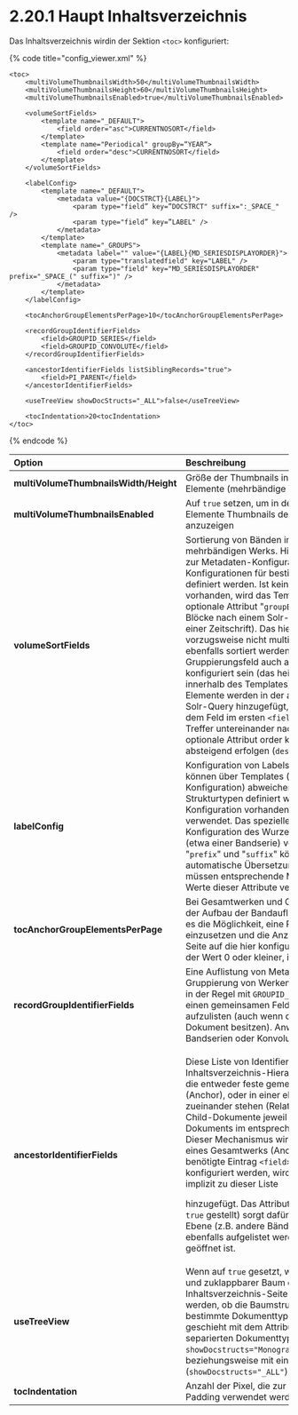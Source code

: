 # 2.20.1 Haupt Inhaltsverzeichnis

Das Inhaltsverzeichnis wirdin der Sektion `<toc>` konfiguriert:

{% code title="config\_viewer.xml" %}
```markup
<toc>
    <multiVolumeThumbnailsWidth>50</multiVolumeThumbnailsWidth>
    <multiVolumeThumbnailsHeight>60</multiVolumeThumbnailsHeight>
    <multiVolumeThumbnailsEnabled>true</multiVolumeThumbnailsEnabled>

    <volumeSortFields>
        <template name="_DEFAULT">
            <field order="asc">CURRENTNOSORT</field>
        </template>
        <template name="Periodical" groupBy=“YEAR“>
            <field order="desc">CURRENTNOSORT</field>
        </template>
    </volumeSortFields>

    <labelConfig>
        <template name="_DEFAULT">
            <metadata value="{DOCSTRCT}{LABEL}">
                <param type="field” key=”DOCSTRCT" suffix=":_SPACE_" />
                <param type="field” key=”LABEL" />
            </metadata>
        </template>
        <template name="_GROUPS">
            <metadata label="" value="{LABEL}{MD_SERIESDISPLAYORDER}">
                <param type="translatedfield" key="LABEL" />
                <param type="field" key="MD_SERIESDISPLAYORDER" prefix="_SPACE_(" suffix=")" />
            </metadata>
        </template>
    </labelConfig>

    <tocAnchorGroupElementsPerPage>10</tocAnchorGroupElementsPerPage>

    <recordGroupIdentifierFields>
        <field>GROUPID_SERIES</field>
        <field>GROUPID_CONVOLUTE</field>
    </recordGroupIdentifierFields>

    <ancestorIdentifierFields listSiblingRecords="true">
        <field>PI_PARENT</field>
    </ancestorIdentifierFields>

    <useTreeView showDocStructs="_ALL">false</useTreeView>
    
    <tocIndentation>20<tocIndentation>
</toc>
```
{% endcode %}

<table>
  <thead>
    <tr>
      <th style="text-align:left"><b>Option</b>
      </th>
      <th style="text-align:left">Beschreibung</th>
    </tr>
  </thead>
  <tbody>
    <tr>
      <td style="text-align:left"><b>multiVolumeThumbnailsWidth/Height</b>
      </td>
      <td style="text-align:left">Gr&#xF6;&#xDF;e der Thumbnails in der Inhaltsansicht f&#xFC;r Anchor-Elemente
        (mehrb&#xE4;ndige Werke und Zeitschriften)</td>
    </tr>
    <tr>
      <td style="text-align:left"><b>multiVolumeThumbnailsEnabled</b>
      </td>
      <td style="text-align:left">Auf <code>true</code> setzen, um in der Inhaltsansicht f&#xFC;r Anchor-Elemente
        Thumbnails der untergeordneten Werke anzuzeigen</td>
    </tr>
    <tr>
      <td style="text-align:left"><b>volumeSortFields</b>
      </td>
      <td style="text-align:left">Sortierung von B&#xE4;nden im Inhaltsverzeichnis eines mehrb&#xE4;ndigen
        Werks. Hier k&#xF6;nnen &#xFC;ber Templates (analog zur Metadaten-Konfiguration)
        abweichende Konfigurationen f&#xFC;r bestimmte Anchor-Strukturtypen definiert
        werden. Ist keine spezielle Konfiguration vorhanden, wird das Template <code>&quot;_DEFAULT&quot;</code> verwendet.
        Das optionale Attribut &quot;<code>groupBy</code>&quot; gruppiert die B&#xE4;nde
        in einzelne Bl&#xF6;cke nach einem Solr-Metadatenfeld (etwa Jahrg&#xE4;nge
        einer Zeitschrift). Das hier konfigurierte Feld sollte vorzugsweise nicht
        multivalued sein. Falls die Gruppen ebenfalls sortiert werden sollen, muss
        das konfigurierte Gruppierungsfeld auch als Sortierfeld f&#xFC;r diese
        Template konfiguriert sein (das hei&#xDF;t als Unterelement <code>&lt;field&gt;</code> innerhalb
        des Templates). Die definierten <code>&lt;field&gt;</code>-Elemente werden
        in der angegebenen Reihenfolge zur Solr-Query hinzugef&#xFC;gt, das hei&#xDF;t
        es wird prim&#xE4;r nach dem Feld im ersten <code>&lt;field&gt;</code>-Element
        sortiert, gleichwertige Treffer untereinander nach dem zweiten, etc. &#xDC;ber
        das optionale Attribut order kann die Sortierung auf Wunsch absteigend
        erfolgen (<code>desc</code>). Standardwert ist <code>asc</code>.</td>
    </tr>
    <tr>
      <td style="text-align:left"><b>labelConfig</b>
      </td>
      <td style="text-align:left">Konfiguration von Labels im Inhaltsverzeichnis. Hier k&#xF6;nnen &#xFC;ber
        Templates (analog zur Metadaten-Konfiguration) abweichende Konfigurationen
        f&#xFC;r bestimmte Strukturtypen definiert werden. Ist keine spezielle
        Konfiguration vorhanden, wird das Template <code>&quot;_DEFAULT&quot;</code> verwendet.
        Das spezielle Template &quot;<code>_GROUPS</code>&quot; wird f&#xFC;r die
        Konfiguration des Wurzelelements einer abstrakten Gruppe (etwa einer Bandserie)
        verwendet. Die optionalen Attribute &quot;<code>prefix</code>&quot; und
        &quot;<code>suffix</code>&quot; k&#xF6;nnen hier zus&#xE4;tzlich durch
        die automatische &#xDC;bersetzung behandelt werden. Hierf&#xFC;r m&#xFC;ssen
        entsprechende Message Keys definiert und als Werte dieser Attribute verwendet
        werden.</td>
    </tr>
    <tr>
      <td style="text-align:left"><b>tocAnchorGroupElementsPerPage</b>
      </td>
      <td style="text-align:left">Bei Gesamtwerken und Gruppen mit vielen B&#xE4;nden kann der Aufbau der
        Bandauflistung sehr lange dauern. Hier gibt es die M&#xF6;glichkeit, eine
        Paginierung der Bandauflistung einzusetzen und die Anzahl der angezeigten
        B&#xE4;nde pro Seite auf die hier konfigurierte Zahl zu beschr&#xE4;nkten.
        Ist der Wert 0 oder kleiner, ist die Paginierung abgeschaltet.</td>
    </tr>
    <tr>
      <td style="text-align:left"><b>recordGroupIdentifierFields</b>
      </td>
      <td style="text-align:left">Eine Auflistung von Metadatenfeldern, die zur logischen Gruppierung von
        Werken verwendet werden. Diese fangen in der Regel mit <code>GROUPID_</code> an
        und dienen dazu, Werke, die einen gemeinsamen Feldwert besitzen, als Gruppe
        aufzulisten (auch wenn diese kein gemeinsames Anchor-Dokument besitzen).
        Anwendungsbeispiele sind etwa Bandserien oder Konvolute.</td>
    </tr>
    <tr>
      <td style="text-align:left"><b>ancestorIdentifierFields</b>
      </td>
      <td style="text-align:left">
        <p>Diese Liste von Identifier-Feldern dient dazu, Inhaltsverzeichnis-Hierarchien
          aus Werken zu erstellen, die entweder feste gemeinsame &#xFC;bergeordnete
          Struktur (Anchor), oder in einer eher losen Eltern-Kind Beziehung zueinander
          stehen (Related Item). Dabei besitzen die Child-Dokumente jeweil den Identifier
          des Parent-Dokuments im entsprechenden Metadatenfeld. Hinweis: Dieser Mechanismus
          wird auch verwendet, um B&#xE4;nde eines Gesamtwerks (Anchors) aufzulisten.
          Der hierf&#xFC;r ben&#xF6;tigte Eintrag <code>&lt;field&gt;PI_PARENT&lt;/field&gt;</code> kann
          konfiguriert werden, wird aber bei Nichtvorhandensein implizit zu dieser
          Liste</p>
        <p>hinzugef&#xFC;gt. Das Attribut <code>listSiblingRecords</code> (wenn auf <code>true</code> gestellt)
          sorgt daf&#xFC;r, dass andere Werke auf gleicher Ebene (z.B. andere B&#xE4;nde
          desselben Gesamtwerks) ebenfalls aufgelistet werden, wenn gerade ein Band
          ge&#xF6;ffnet ist.</p>
      </td>
    </tr>
    <tr>
      <td style="text-align:left"><b>useTreeView</b>
      </td>
      <td style="text-align:left">Wenn auf <code>true</code> gesetzt, wird das Inhaltsverzeichnis als auf-
        und zuklappbarer Baum dargestellt. F&#xFC;r die Inhaltsverzeichnis-Seite
        kann zus&#xE4;tzlich konfiguriert werden, ob die Baumstruktur f&#xFC;r
        alle oder nur f&#xFC;r bestimmte Dokumenttypen aktiviert werden soll. Die
        geschieht mit dem Attribut <code>showDocStructs</code>, mit Semikolon-separierten
        Dokumenttypen (z.B. <code>showDocstructs=&quot;Monograph;Manuscript;PeriodicalVolume&quot;</code>)
        beziehungsweise mit einem Eintrag f&#xFC;r alle Typen (<code>showDocstructs=&quot;_ALL&quot;</code>).</td>
    </tr>
    <tr>
      <td style="text-align:left"><b>tocIndentation</b>
      </td>
      <td style="text-align:left">Anzahl der Pixel, die zur Einr&#xFC;ckung von Kindelementen als Padding
        verwendet werden. Standardwert ist 20.</td>
    </tr>
  </tbody>
</table>